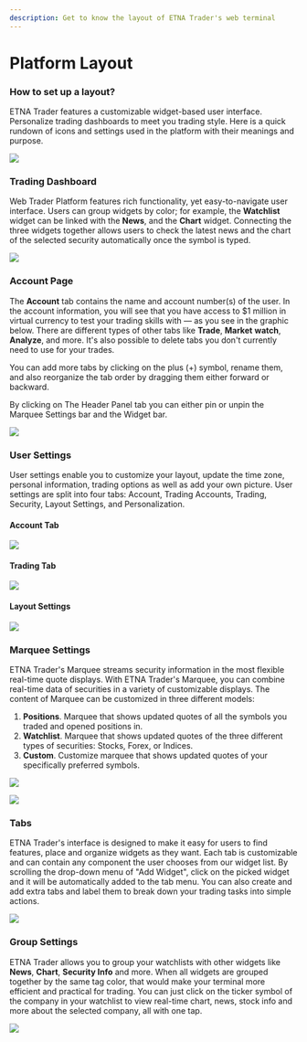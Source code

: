 ```yaml
---
description: Get to know the layout of ETNA Trader's web terminal
---
```


# Platform Layout

### How to set up a layout?

ETNA Trader features  a customizable widget-based user interface. Personalize trading dashboards to meet you trading style. Here is a quick rundown of icons and settings used in the platform with their meanings and purpose. 

![](../../.gitbook/assets/screenshot-2019-04-24-at-14.35.34.png)

### Trading Dashboard

Web Trader Platform features rich functionality, yet easy-to-navigate user interface. Users can group  widgets by color; for example, the **Watchlist** widget can be linked with the **News**, and the **Chart** widget. Connecting the three widgets together allows users to check the latest news and the chart of the selected security automatically once the symbol is typed.



![](../../.gitbook/assets/screenshot-2019-04-24-at-14.36.33.png)

### Account Page

The **Account** tab contains the name and account number\(s\) of the user. In the account information, you will see that you have access to $1 million in virtual currency to test your trading skills with — as you see in the graphic below. There are different types of other tabs like **Trade**, **Market** **watch**, **Analyze**, and more. It's also possible to delete tabs you don't currently need to use for your trades.

You can add more tabs by clicking on the plus \(+\) symbol, rename them, and also reorganize the tab order by dragging them either forward or backward.

By clicking on The Header Panel tab you can either pin or unpin the Marquee Settings bar and the Widget bar.

![](../../.gitbook/assets/screenshot-2019-04-24-at-14.56.36.png)

### User Settings

User settings enable you to customize your layout, update the time zone, personal information, trading options as well as add your own picture. User settings are split into four tabs: Account, Trading Accounts, Trading, Security, Layout Settings, and Personalization.

#### Account Tab

![](../../.gitbook/assets/screenshot-2019-04-24-at-15.15.18.png)

#### Trading Tab

![](../../.gitbook/assets/screenshot-2019-04-24-at-15.15.48.png)

#### Layout Settings

![](../../.gitbook/assets/screenshot-2019-04-24-at-15.17.28.png)

### Marquee Settings

ETNA Trader's Marquee streams security information in the most flexible real-time quote displays. With ETNA Trader's Marquee, you can combine real-time data of securities in a variety of customizable displays. The content of Marquee can be customized in three different models:

1. **Positions**. Marquee that shows updated quotes of all the symbols you traded and opened positions in.
2. **Watchlist**. Marquee that shows updated quotes of the three different types of securities: Stocks, Forex, or Indices.
3. **Custom**. Customize marquee that shows updated quotes of your specifically preferred symbols.

![](../../.gitbook/assets/screenshot-2019-04-24-at-15.23.23.png)

![](../../.gitbook/assets/screenshot-2019-04-24-at-15.23.46.png)

### Tabs

ETNA Trader's interface is designed to make it easy for users to find features, place and organize widgets as they want. Each tab is customizable and can contain any component the user chooses from our widget list. By scrolling the drop-down menu of "Add Widget", click on the picked widget and it will be automatically added to the tab menu. You can also create and add extra tabs and label them to break down your trading tasks into simple actions.

![](../../.gitbook/assets/screenshot-2019-04-24-at-15.31.13.png)

### Group Settings

ETNA Trader allows you to group your watchlists with other widgets like **News**, **Chart**, **Security Info** and more. When all widgets are grouped together by the same tag color, that would make your terminal more efficient and practical for trading. You can just click on the ticker symbol of the company in your watchlist to view real-time chart, news, stock info and more about the selected company, all with one tap.

![](../../.gitbook/assets/screenshot-2019-04-24-at-15.32.11.png)

